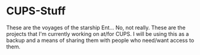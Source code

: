 CUPS-Stuff
==========
These are the voyages of the starship Ent...
No, not really.
These are the projects that I'm currently working on at/for CUPS. I will be using this as a backup and a means of sharing them with people who need/want access to them.
